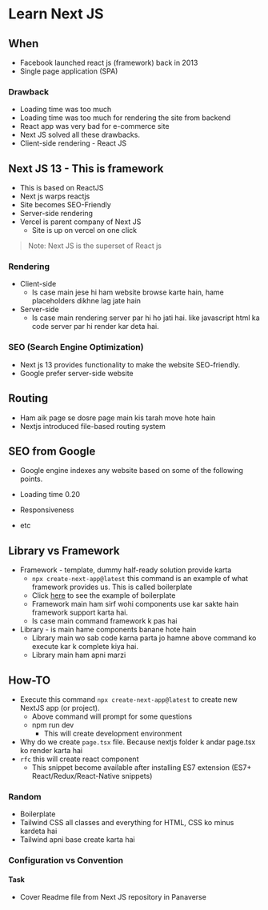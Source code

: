 # Learn Next JS

## When

- Facebook launched react js (framework) back in 2013
- Single page application (SPA)


### Drawback

- Loading time was too much
- Loading time was too much for rendering the site from backend
- React app was very bad for e-commerce site
- Next JS solved all these drawbacks.
- Client-side rendering - React JS

## Next JS 13 - This is framework

- This is based on ReactJS
- Next js warps reactjs
- Site becomes SEO-Friendly
- Server-side rendering
- Vercel is parent company of Next JS
  - Site is up on vercel on one click

>Note: Next JS is the superset of React js

### Rendering

- Client-side
  - Is case main jese hi ham website browse karte hain, hame placeholders dikhne lag jate hain
- Server-side
  - Is case main rendering server par hi ho jati hai. like javascript html ka code server par hi render kar deta hai.

### SEO (Search Engine Optimization)

- Next js 13 provides functionality to make the website SEO-friendly.
- Google prefer server-side website

## Routing

- Ham aik page se dosre page main kis tarah move hote hain
- Nextjs introduced file-based routing system 

## SEO from Google

- Google engine indexes any website based on some of the following points.

- Loading time 0.20
- Responsiveness
- etc

## Library vs Framework

- Framework - template, dummy half-ready solution provide karta
  - `npx create-next-app@latest` this command is an example of what framework provides us. This is called boilerplate
  - Click [here](./assets/next-js-boilerplat.png) to see the example of boilerplate
  - Framework main ham sirf wohi components use kar sakte hain framework support karta hai.
  - Is case main command framework k pas hai
- Library - is main hame components banane hote hain
  - Library main wo sab code karna parta jo hamne above command ko execute kar k complete kiya hai.
  - Library main ham apni marzi 


## How-TO

- Execute this command `npx create-next-app@latest` to create new NextJS app (or project).
  - Above command will prompt for some questions
  - npm run dev
    - This will create development environment
- Why do we create `page.tsx` file. Because nextjs folder k andar page.tsx ko render karta hai
- `rfc` this will create react component
  - This snippet become available after installing ES7 extension (ES7+ React/Redux/React-Native snippets)

### Random

- Boilerplate
- Tailwind CSS all classes and everything for HTML, CSS ko minus kardeta hai
- Tailwind apni base create karta hai


### Configuration vs Convention

#### Task

- Cover Readme file from Next JS repository in Panaverse